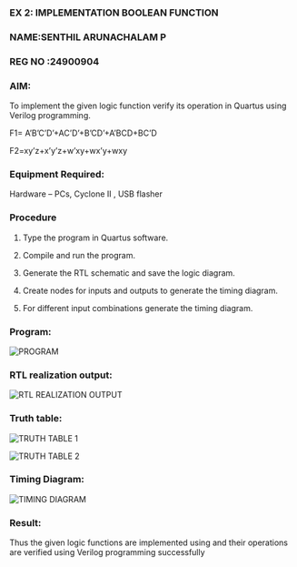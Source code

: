 ### EX 2: IMPLEMENTATION BOOLEAN FUNCTION
### NAME:SENTHIL ARUNACHALAM P
### REG NO :24900904

### AIM:

To implement the given logic function verify its operation in Quartus using Verilog programming.

F1= A’B’C’D’+AC’D’+B’CD’+A’BCD+BC’D 

F2=xy’z+x’y’z+w’xy+wx’y+wxy

### Equipment Required:

Hardware – PCs, Cyclone II , USB flasher

### Procedure

1.	Type the program in Quartus software.

2.	Compile and run the program.

3.	Generate the RTL schematic and save the logic diagram.

4.	Create nodes for inputs and outputs to generate the timing diagram.

5.	For different input combinations generate the timing diagram.


### Program:

![PROGRAM](https://github.com/user-attachments/assets/272c8497-b64a-4415-8954-98c697038ffd)



### RTL realization output:

![RTL  REALIZATION OUTPUT](https://github.com/user-attachments/assets/a6e97e6b-a964-4d99-b8e7-919582e93e5e)


### Truth table:

![TRUTH TABLE 1](https://github.com/user-attachments/assets/f90a00a3-ba5f-4a3a-8941-d895da44287e)

![TRUTH TABLE 2](https://github.com/user-attachments/assets/c6a586c4-c4dc-41e4-b53c-fbf2a9b1c8d7)

### Timing Diagram:

![TIMING DIAGRAM](https://github.com/user-attachments/assets/a9d40bdf-ffd4-40f0-b97e-b854311a9a47)


### Result:

Thus the given logic functions are implemented using and their operations are verified using Verilog programming successfully

